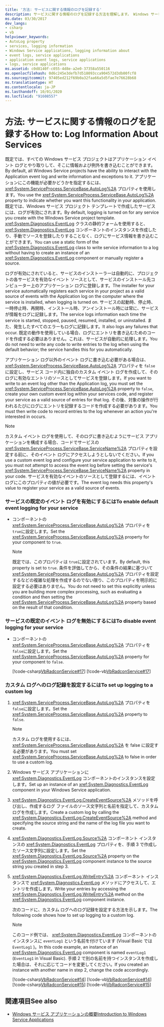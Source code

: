 ```yaml
---
title: '方法: サービスに関する情報のログを記録する'
description: サービスに関する情報のログを記録する方法を理解します。 Windows サービス プロジェクトがアプリケーション イベント ログとやりとりする場合は、AutoLog プロパティを設定します。
ms.date: 03/30/2017
dev_langs:
- csharp
- vb
helpviewer_keywords:
- AutoLog property
- services, logging information
- Windows Service applications, logging information about
- event logs, service applications
- application event logs, service applications
- logs, service applications
ms.assetid: c0d8140f-c055-4d8e-a2e0-37358a550116
ms.openlocfilehash: 0d6c245e3defb7d518093cca904572d3db00fcf8
ms.sourcegitcommit: 97405ed212f69b0a32faa66a5d5fae7e76628b68
ms.translationtype: HT
ms.contentlocale: ja-JP
ms.lasthandoff: 10/01/2020
ms.locfileid: "91608557"
---
```

# <a name="how-to-log-information-about-services"></a><span data-ttu-id="a3273-104">方法: サービスに関する情報のログを記録する</span><span class="sxs-lookup"><span data-stu-id="a3273-104">How to: Log Information About Services</span></span>
<span data-ttu-id="a3273-105">既定では、すべての Windows サービス プロジェクトはアプリケーション イベント ログとやり取りして、そこに情報および例外を書き込むことができます。</span><span class="sxs-lookup"><span data-stu-id="a3273-105">By default, all Windows Service projects have the ability to interact with the Application event log and write information and exceptions to it.</span></span> <span data-ttu-id="a3273-106">アプリケーションにこの機能が必要かどうかを指定するには、 <xref:System.ServiceProcess.ServiceBase.AutoLog%2A> プロパティを使用します。</span><span class="sxs-lookup"><span data-stu-id="a3273-106">You use the <xref:System.ServiceProcess.ServiceBase.AutoLog%2A> property to indicate whether you want this functionality in your application.</span></span> <span data-ttu-id="a3273-107">既定では、Windows サービス プロジェクト テンプレートで作成したサービスには、ログが有効にされます。</span><span class="sxs-lookup"><span data-stu-id="a3273-107">By default, logging is turned on for any service you create with the Windows Service project template.</span></span> <span data-ttu-id="a3273-108"><xref:System.Diagnostics.EventLog> クラスの静的フォームを使用すると、 <xref:System.Diagnostics.EventLog> コンポーネントのインスタンスを作成したり、手動でソースを登録したりすることなく、ログにサービス情報を書き込むことができます。</span><span class="sxs-lookup"><span data-stu-id="a3273-108">You can use a static form of the <xref:System.Diagnostics.EventLog> class to write service information to a log without having to create an instance of an <xref:System.Diagnostics.EventLog> component or manually register a source.</span></span>  
  
 <span data-ttu-id="a3273-109">ログが有効にされていると、サービスのインストーラーは自動的に、プロジェクトの各サービスを有効なイベント ソースとして、サービスのインストール先コンピューター上のアプリケーション ログに登録します。</span><span class="sxs-lookup"><span data-stu-id="a3273-109">The installer for your service automatically registers each service in your project as a valid source of events with the Application log on the computer where the service is installed, when logging is turned on.</span></span> <span data-ttu-id="a3273-110">サービスの起動時、停止時、一時停止時、再開時、インストール時、アンインストール時には常に、サービスが情報をログに記録します。</span><span class="sxs-lookup"><span data-stu-id="a3273-110">The service logs information each time the service is started, stopped, paused, resumed, installed, or uninstalled.</span></span> <span data-ttu-id="a3273-111">また、発生したすべてのエラーもログに記録します。</span><span class="sxs-lookup"><span data-stu-id="a3273-111">It also logs any failures that occur.</span></span> <span data-ttu-id="a3273-112">既定の動作を使用している場合、ログにエントリを書き込むためのコードを作成する必要はありません。これは、サービスが自動的に処理します。</span><span class="sxs-lookup"><span data-stu-id="a3273-112">You do not need to write any code to write entries to the log when using the default behavior; the service handles this for you automatically.</span></span>  
  
 <span data-ttu-id="a3273-113">アプリケーション ログ以外のイベント ログに書き込む必要がある場合は、 <xref:System.ServiceProcess.ServiceBase.AutoLog%2A> プロパティを `false`に設定し、サービス コード内に独自のカスタム イベント ログを作成して、そのログに有効なエントリのソースとしてサービスを登録します。</span><span class="sxs-lookup"><span data-stu-id="a3273-113">If you want to write to an event log other than the Application log, you must set the <xref:System.ServiceProcess.ServiceBase.AutoLog%2A> property to `false`, create your own custom event log within your services code, and register your service as a valid source of entries for that log.</span></span> <span data-ttu-id="a3273-114">その後、対象の操作が行われるたびにログにエントリを記録するコードを作成する必要があります。</span><span class="sxs-lookup"><span data-stu-id="a3273-114">You must then write code to record entries to the log whenever an action you're interested in occurs.</span></span>  
  
> [!NOTE]
> <span data-ttu-id="a3273-115">カスタム イベント ログを使用して、そのログに書き込むようにサービス アプリケーションを構成する場合、コードでサービスの <xref:System.ServiceProcess.ServiceBase.ServiceName%2A> プロパティを設定する前に、そのイベント ログにアクセスしようとしないでください。</span><span class="sxs-lookup"><span data-stu-id="a3273-115">If you use a custom event log and configure your service application to write to it, you must not attempt to access the event log before setting the service's <xref:System.ServiceProcess.ServiceBase.ServiceName%2A> property in your code.</span></span> <span data-ttu-id="a3273-116">サービスを有効なイベントのソースとして登録するには、イベント ログにこのプロパティの値が必要です。</span><span class="sxs-lookup"><span data-stu-id="a3273-116">The event log needs this property's value to register your service as a valid source of events.</span></span>  
  
### <a name="to-enable-default-event-logging-for-your-service"></a><span data-ttu-id="a3273-117">サービスの既定のイベント ログを有効にするには</span><span class="sxs-lookup"><span data-stu-id="a3273-117">To enable default event logging for your service</span></span>  
  
- <span data-ttu-id="a3273-118">コンポーネントの <xref:System.ServiceProcess.ServiceBase.AutoLog%2A> プロパティを `true`に設定します。</span><span class="sxs-lookup"><span data-stu-id="a3273-118">Set the <xref:System.ServiceProcess.ServiceBase.AutoLog%2A> property for your component to `true`.</span></span>  
  
    > [!NOTE]
    > <span data-ttu-id="a3273-119">既定では、このプロパティは `true`に設定されています。</span><span class="sxs-lookup"><span data-stu-id="a3273-119">By default, this property is set to `true`.</span></span> <span data-ttu-id="a3273-120">条件を評価してから、その条件の結果に基づいて <xref:System.ServiceProcess.ServiceBase.AutoLog%2A> プロパティを設定するなどの複雑な処理を作成するのでない限り、このプロパティを明示的に設定する必要はありません。</span><span class="sxs-lookup"><span data-stu-id="a3273-120">You do not need to set this explicitly unless you are building more complex processing, such as evaluating a condition and then setting the <xref:System.ServiceProcess.ServiceBase.AutoLog%2A> property based on the result of that condition.</span></span>  
  
### <a name="to-disable-event-logging-for-your-service"></a><span data-ttu-id="a3273-121">サービスの既定のイベント ログを無効にするには</span><span class="sxs-lookup"><span data-stu-id="a3273-121">To disable event logging for your service</span></span>  
  
- <span data-ttu-id="a3273-122">コンポーネントの <xref:System.ServiceProcess.ServiceBase.AutoLog%2A> プロパティを `false`に設定します。</span><span class="sxs-lookup"><span data-stu-id="a3273-122">Set the <xref:System.ServiceProcess.ServiceBase.AutoLog%2A> property for your component to `false`.</span></span>  
  
     [!code-csharp[VbRadconService#17](../../../samples/snippets/csharp/VS_Snippets_VBCSharp/VbRadconService/CS/MyNewService.cs#17)]
     [!code-vb[VbRadconService#17](../../../samples/snippets/visualbasic/VS_Snippets_VBCSharp/VbRadconService/VB/MyNewService.vb#17)]  
  
### <a name="to-set-up-logging-to-a-custom-log"></a><span data-ttu-id="a3273-123">カスタム ログへのログ記録を設定するには</span><span class="sxs-lookup"><span data-stu-id="a3273-123">To set up logging to a custom log</span></span>  
  
1. <span data-ttu-id="a3273-124"><xref:System.ServiceProcess.ServiceBase.AutoLog%2A> プロパティを `false`に設定します。</span><span class="sxs-lookup"><span data-stu-id="a3273-124">Set the <xref:System.ServiceProcess.ServiceBase.AutoLog%2A> property to `false`.</span></span>  
  
    > [!NOTE]
    > <span data-ttu-id="a3273-125">カスタム ログを使用するには、 <xref:System.ServiceProcess.ServiceBase.AutoLog%2A> を false に設定する必要があります。</span><span class="sxs-lookup"><span data-stu-id="a3273-125">You must set <xref:System.ServiceProcess.ServiceBase.AutoLog%2A> to false in order to use a custom log.</span></span>  
  
2. <span data-ttu-id="a3273-126">Windows サービス アプリケーションに <xref:System.Diagnostics.EventLog> コンポーネントのインスタンスを設定します。</span><span class="sxs-lookup"><span data-stu-id="a3273-126">Set up an instance of an <xref:System.Diagnostics.EventLog> component in your Windows Service application.</span></span>  
  
3. <span data-ttu-id="a3273-127"><xref:System.Diagnostics.EventLog.CreateEventSource%2A> メソッドを呼び出し、作成するログ ファイルのソース文字列と名前を指定して、カスタム ログを作成します。</span><span class="sxs-lookup"><span data-stu-id="a3273-127">Create a custom log by calling the <xref:System.Diagnostics.EventLog.CreateEventSource%2A> method and specifying the source string and the name of the log file you want to create.</span></span>  
  
4. <span data-ttu-id="a3273-128"><xref:System.Diagnostics.EventLog.Source%2A> コンポーネント インスタンスの <xref:System.Diagnostics.EventLog> プロパティを、手順 3 で作成したソース文字列に設定します。</span><span class="sxs-lookup"><span data-stu-id="a3273-128">Set the <xref:System.Diagnostics.EventLog.Source%2A> property on the <xref:System.Diagnostics.EventLog> component instance to the source string you created in step 3.</span></span>  
  
5. <span data-ttu-id="a3273-129"><xref:System.Diagnostics.EventLog.WriteEntry%2A> コンポーネント インスタンスで <xref:System.Diagnostics.EventLog> メソッドにアクセスして、エントリを作成します。</span><span class="sxs-lookup"><span data-stu-id="a3273-129">Write your entries by accessing the <xref:System.Diagnostics.EventLog.WriteEntry%2A> method on the <xref:System.Diagnostics.EventLog> component instance.</span></span>  
  
     <span data-ttu-id="a3273-130">次のコードに、カスタム ログへのログ記録を設定する方法を示します。</span><span class="sxs-lookup"><span data-stu-id="a3273-130">The following code shows how to set up logging to a custom log.</span></span>  
  
    > [!NOTE]
    > <span data-ttu-id="a3273-131">このコード例では、 <xref:System.Diagnostics.EventLog> コンポーネントのインスタンスに `eventLog1` という名前を付けています (Visual Basic では`EventLog1` )。</span><span class="sxs-lookup"><span data-stu-id="a3273-131">In this code example, an instance of an <xref:System.Diagnostics.EventLog> component is named `eventLog1` (`EventLog1` in Visual Basic).</span></span> <span data-ttu-id="a3273-132">手順 2 で別の名前を持つインスタンスを作成した場合は、それに応じてコードを変更してください。</span><span class="sxs-lookup"><span data-stu-id="a3273-132">If you created an instance with another name in step 2, change the code accordingly.</span></span>  
  
     [!code-csharp[VbRadconService#14](../../../samples/snippets/csharp/VS_Snippets_VBCSharp/VbRadconService/CS/MyNewService.cs#14)]
     [!code-vb[VbRadconService#14](../../../samples/snippets/visualbasic/VS_Snippets_VBCSharp/VbRadconService/VB/MyNewService.vb#14)]  
    [!code-csharp[VbRadconService#15](../../../samples/snippets/csharp/VS_Snippets_VBCSharp/VbRadconService/CS/MyNewService.cs#15)]
    [!code-vb[VbRadconService#15](../../../samples/snippets/visualbasic/VS_Snippets_VBCSharp/VbRadconService/VB/MyNewService.vb#15)]  
  
## <a name="see-also"></a><span data-ttu-id="a3273-133">関連項目</span><span class="sxs-lookup"><span data-stu-id="a3273-133">See also</span></span>

- [<span data-ttu-id="a3273-134">Windows サービス アプリケーションの概要</span><span class="sxs-lookup"><span data-stu-id="a3273-134">Introduction to Windows Service Applications</span></span>](introduction-to-windows-service-applications.md)
